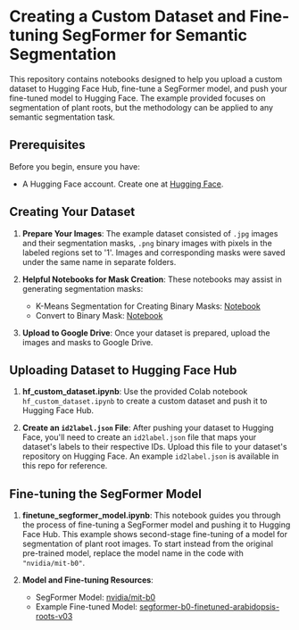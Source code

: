 # Creating a Custom Dataset and Fine-tuning SegFormer for Semantic Segmentation

This repository contains notebooks designed to help you upload a custom dataset to Hugging Face Hub, fine-tune a SegFormer model, and push your fine-tuned model to Hugging Face. The example provided focuses on segmentation of plant roots, but the methodology can be applied to any semantic segmentation task.

## Prerequisites

Before you begin, ensure you have:
- A Hugging Face account. Create one at [Hugging Face](https://huggingface.co/join).

## Creating Your Dataset

1. **Prepare Your Images**: The example dataset consisted of `.jpg` images and their segmentation masks, `.png` binary images with pixels in the labeled regions set to '1'. Images and corresponding masks were saved under the same name in separate folders.

3. **Helpful Notebooks for Mask Creation**: These notebooks may assist in generating segmentation masks:
   - K-Means Segmentation for Creating Binary Masks: [Notebook](https://github.com/jacquelinegrimm/kmeans-segmentation/blob/main/arabidopsis_root_segmentation_kmeans.ipynb)
   - Convert to Binary Mask: [Notebook](https://github.com/jacquelinegrimm/useful-scripts/blob/main/convert_to_binary.ipynb)

4. **Upload to Google Drive**: Once your dataset is prepared, upload the images and masks to Google Drive.

## Uploading Dataset to Hugging Face Hub

1. **hf_custom_dataset.ipynb**: Use the provided Colab notebook `hf_custom_dataset.ipynb` to create a custom dataset and push it to Hugging Face Hub.

2. **Create an `id2label.json` File**: After pushing your dataset to Hugging Face, you'll need to create an `id2label.json` file that maps your dataset's labels to their respective IDs. Upload this file to your dataset's repository on Hugging Face. An example `id2label.json` is available in this repo for reference.

## Fine-tuning the SegFormer Model

1. **finetune_segformer_model.ipynb**: This notebook guides you through the process of fine-tuning a SegFormer model and pushing it to Hugging Face Hub. This example shows second-stage fine-tuning of a model for segmentation of plant root images. To start instead from the original pre-trained model, replace the model name in the code with `"nvidia/mit-b0"`.

2. **Model and Fine-tuning Resources**:
   - SegFormer Model: [nvidia/mit-b0](https://huggingface.co/nvidia/mit-b0)
   - Example Fine-tuned Model: [segformer-b0-finetuned-arabidopsis-roots-v03](https://huggingface.co/jacquelinegrimm/segformer-b0-finetuned-arabidopsis-roots-v03)
